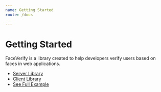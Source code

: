 ```yaml
---
name: Getting Started
route: /docs

---
```

# Getting Started
FaceVerify is a library created to help developers verify users based on faces in web applications.

* [Server Library](/docs/server)
* [Client Library](/docs/client)
* [See Full Example](https://github.com/Wielqus/FaceVerify-example)